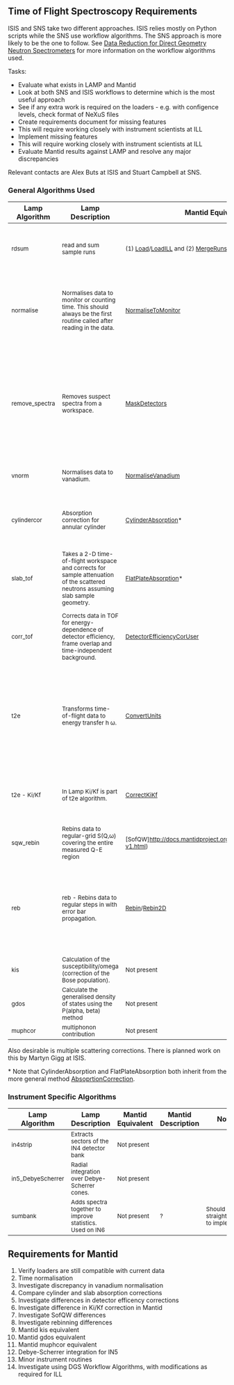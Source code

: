 ## Time of Flight Spectroscopy Requirements

ISIS and SNS take two different approaches. ISIS relies mostly on Python scripts while the SNS use workflow algorithms. The SNS approach is more likely to be the one to follow. See [Data Reduction for Direct Geometry Neutron Spectrometers](https://github.com/mantidproject/documents/raw/master/Help/DGSReduction/DGSmain_v1_0.pdf) for more information on the workflow algorithms used.

Tasks:
* Evaluate what exists in LAMP and Mantid
 * Look at both SNS and ISIS workflows to determine which is the most useful approach
 * See if any extra work is required on the loaders - e.g. with configence levels, check format of NeXuS files
* Create requirements document for missing features
 * This will require working closely with instrument scientists at ILL
* Implement missing features
 * This will require working closely with instrument scientists at ILL
* Evaluate Mantid results against LAMP and resolve any major discrepancies

Relevant contacts are Alex Buts at ISIS and Stuart Campbell at SNS.

### General Algorithms Used

| Lamp Algorithm | Lamp Description | Mantid Equivalent | Mantid Description | Notes |
|---|---|---|---|---|
| <sub> rdsum | <sub> read and sum sample runs | <sub> (1) [Load](http://docs.mantidproject.org/nightly/algorithms/Load-v1.html)/[LoadILL](http://docs.mantidproject.org/nightly/algorithms/LoadILL-v1.html) and  (2) [MergeRuns](http://docs.mantidproject.org/nightly/algorithms/MergeRuns-v1.html) | <sub> (1) Loads a ILL nexus file. (2) Combines the data contained in an arbitrary number of input workspaces. | <sub> Loaders exist for IN4, IN5 and IN6 already. Gives identical results to Lamp, but requires start and end points for each channel. |
| <sub> normalise | <sub> Normalises data to monitor or counting time. This should always be the first routine called after reading in the data. | <sub> [NormaliseToMonitor](http://docs.mantidproject.org/nightly/algorithms/NormaliseToMonitor-v1.html) | <sub> Normalizes a 2D workspace by a specified spectrum, spectrum, described by a monitor ID or spectrun provided in a separate worskspace. | <sub> No normalisation by time currently exists. |
| <sub> remove_spectra | <sub> Removes suspect spectra from a workspace. | <sub> [MaskDetectors](http://docs.mantidproject.org/nightly/algorithms/MaskDetectors-v1.html) | <sub> In Mantid the spectra for the masked detectors are zeroed. In Lamp the unwanted spectra are removed completely. In Mantid the three monitor detectors are included in the workspace. Offsets aside, these results are otherwise identical. |
| <sub> vnorm | <sub>  Normalises data to vanadium. | <sub> [NormaliseVanadium](http://docs.mantidproject.org/nightly/algorithms/NormaliseVanadium-v1.html) | <sub> Normalises all spectra to a specified wavelength. | <sub> Small discrepancy in normalaisations found by Wilcke. |
| <sub> cylindercor | <sub> Absorption correction for annular cylinder | <sub> [CylinderAbsorption](http://docs.mantidproject.org/nightly/algorithms/CylinderAbsorption)* | <sub> Calculates bin-by-bin correction factors for attenuation due to absorption and single scattering in a ‘cylindrical’ sample. | <sub> No comparison has been made of these yet. |
| <sub> slab_tof | <sub> Takes a 2-D time-of-flight workspace and corrects for sample attenuation of the scattered neutrons assuming slab sample geometry.  | <sub> [FlatPlateAbsorption](http://docs.mantidproject.org/nightly/algorithms/FlatPlateAbsorption)* | <sub>  Calculates bin-by-bin correction factors for attenuation due to absorption and single scattering in a ‘cylindrical’ sample. | <sub> No comparison has been made of these yet. |
| <sub> corr_tof | <sub> Corrects data in TOF for energy-dependence of detector efficiency, frame overlap and time-independent background. | <sub> [DetectorEfficiencyCorUser](http://docs.mantidproject.org/nightly/algorithms/DetectorEfficiencyCorUser-v1.html) | <sub> This algorithm calculates the detector efficiency according the formula set in the instrument definition file/parameters. | <sub> These are not identical between Lamp and Mantid, despite DetectorEfficiencyCorUser attempting to replicate the Lamp behaviour. |
| <sub> t2e | <sub> Transforms time-of-flight data to energy transfer h &#969;. | <sub> [ConvertUnits](http://docs.mantidproject.org/nightly/algorithms/ConvertUnits-v1.html) | <sub> Performs a unit change on the X values of a workspace. | <sub> The Lamp algorithm performs three steps - convert to dE, correct for Ki/Kf, correct for dT/dE. Mantid treats these separately, but does not have a separate dT/dE correction. The dT/dE correction seems to be done in the SofQW step in Mantid. Without the corrections in Lamp t2e and ConvertUnits are identical. |
| <sub> t2e - Ki/Kf | <sub> In Lamp Ki/Kf is part of t2e algorithm. | <sub> [CorrectKiKf](http://docs.mantidproject.org/nightly/algorithms/ConvertUnits-v1.html) | <sub> Performs k_i/k_f multiplication, in order to transform differential scattering cross section into dynamic structure factor. | <sub> A small difference was found between Lamp and Mantid, which is proporitonal to the counts. |
| <sub> sqw_rebin | <sub> Rebins data to regular-grid S(Q,&#969;) covering the entire measured Q-E region | <sub> [SofQW]http://docs.mantidproject.org/nightly/algorithms/SofQW-v1.html) | <sub> Computes S(Q,&#969;) using a either centre point or parallel-piped rebinning. | <sub> Some minor differences exist here. See report by Wilcke for more information on the comparison. |
| <sub> reb | <sub> reb - Rebins data to regular steps in  with error bar propagation. | <sub> [Rebin](http://docs.mantidproject.org/nightly/algorithms/Rebin-v1.html)/[Rebin2D](http://docs.mantidproject.org/nightly/algorithms/Rebin2D-v1.html) | <sub> Rebins data with new X bin boundaries./Rebins both axes of a 2D workspace using the given parameters | <sub> Some minor differences exist here. See report by Wilcke for more information on the comparison. Note that the comments by Wilcke about preserving the count/integral should be resolvable, for plotting this is configurable under Preferences -> 2D plots -> Normalize histograms to bin width. |
| <sub> kis | <sub> Calculation of the susceptibility/omega (correction of the Bose population). | <sub> Not present | | |
| <sub> gdos | <sub> Calculate the generalised density of states using the P(alpha, beta) method | <sub> Not present | | <sub> A similar algorithm might be [simulated density of states](http://docs.mantidproject.org/nightly/algorithms/SimulatedDensityOfState). This requires simulation input. |
| <sub> muphcor | <sub> multiphonon contribution | <sub> Not present | | |

Also desirable is multiple scattering corrections. There is planned work on this by Martyn Gigg at ISIS.

\* Note that CylinderAbsorption and FlatPlateAbsorption both inherit from the more general method [AbsoprtionCorrection](http://docs.mantidproject.org/nightly/algorithms/AbsorptionCorrection).

### Instrument Specific Algorithms

| Lamp Algorithm | Lamp Description | Mantid Equivalent | Mantid Description | Notes |
|---|---|---|---|---|
| <sub> in4strip | <sub> Extracts sectors of the IN4 detector bank | <sub> Not present | | |
| <sub> in5_DebyeScherrer | <sub> Radial integration over Debye-Scherrer cones. | <sub> Not present | | |
| <sub> sumbank | <sub> Adds spectra together to improve statistics. Used on IN6 | <sub> Not present | <sub> ? | <sub> Should be straightforward to implement |

## Requirements for Mantid

1. Verify loaders are still compatible with current data
1. Time normalisation
1. Investigate discrepancy in vanadium normalisation
1. Compare cylinder and slab absorption corrections
1. Investigate differences in detector efficency corrections
1. Investigate difference in Ki/Kf correction in Mantid
1. Investigate SofQW differences
1. Investigate rebinning differences
1. Mantid kis equivalent
1. Mantid gdos equivalent
1. Mantid muphcor equivalent
1. Debye-Scherrer integration for IN5
1. Minor instrument routines
1. Investigate using DGS Workflow Algorithms, with modifications as required for ILL
